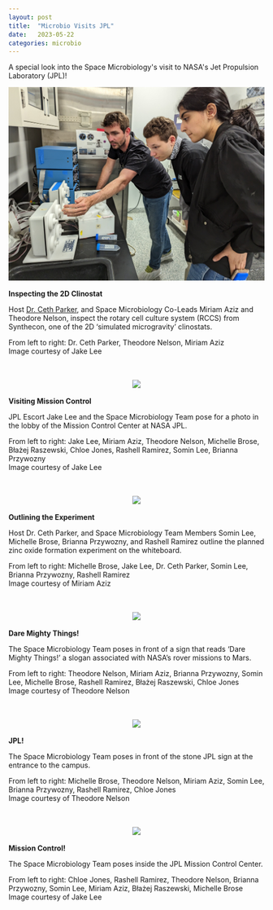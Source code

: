```yaml
---
layout: post
title:  "Microbio Visits JPL"
date:   2023-05-22
categories: microbio
---
```


A special look into the Space Microbiology's visit to NASA's Jet Propulsion Laboratory (JPL)!

<p align="center">
	<img src="/assets/media/img/microbio/2023-05-23-1.jpg">
	<div>
    <figcaption class="text-center">
		<b>Inspecting the 2D Clinostat</b>
    </figcaption>
  </div>
</p>

Host [Dr. Ceth Parker](https://scienceandtechnology.jpl.nasa.gov/dr-ceth-parker), and Space Microbiology Co-Leads Miriam Aziz and Theodore Nelson, inspect the rotary cell culture system (RCCS) from Synthecon, one of the 2D ‘simulated microgravity’ clinostats. 

From left to right: Dr. Ceth Parker, Theodore Nelson, Miriam Aziz
<br>Image courtesy of Jake Lee

<p align="center">
<br>
<br>
	<img src="/assets/media/img/microbio/2023-05-23-2.PNG">
	<div>
    <figcaption class="text-center">
 		<b>Visiting Mission Control</b>
    </figcaption>
  </div>
</p>

JPL Escort Jake Lee and the Space Microbiology Team pose for a photo in the lobby of the Mission Control Center at NASA JPL. 

From left to right: Jake Lee, Miriam Aziz, Theodore Nelson, Michelle Brose, Błażej Raszewski, Chloe Jones, Rashell Ramirez, Somin Lee, Brianna Przywozny
<br>Image courtesy of Jake Lee

<p align="center">
<br>
<br>
	<img src="/assets/media/img/microbio/2023-05-23-3.PNG">
	<div>
    <figcaption class="text-center">
		<b>Outlining the Experiment</b>
    </figcaption>
  </div>
</p>

Host Dr. Ceth Parker, and Space Microbiology Team Members Somin Lee, Michelle Brose, Brianna Przywozny, and Rashell Ramirez outline the planned zinc oxide formation experiment on the whiteboard. 

From left to right: Michelle Brose, Jake Lee, Dr. Ceth Parker, Somin Lee, Brianna Przywozny, Rashell Ramirez
<br>Image courtesy of Miriam Aziz 

<p align="center">
<br>
<br>
	<img src="/assets/media/img/microbio/2023-05-23-4.PNG">
	<div>
    <figcaption class="text-center">
		<b>Dare Mighty Things!</b>
    </figcaption>
  </div>
</p>

The Space Microbiology Team poses in front of a sign that reads ‘Dare Mighty Things!’ a slogan associated with NASA’s rover missions to Mars. 

From left to right: Theodore Nelson, Miriam Aziz, Brianna Przywozny, Somin Lee, Michelle Brose, Rashell Ramirez, Błażej Raszewski, Chloe Jones
<br>Image courtesy of Theodore Nelson


<p align="center">
<br>
<br>
	<img src="/assets/media/img/microbio/2023-05-23-5.PNG">
	<div>
    <figcaption class="text-center">
		<b>JPL!</b>
    </figcaption>
  </div>
</p>

The Space Microbiology Team poses in front of the stone JPL sign at the entrance to the campus. 

From left to right: Michelle Brose, Theodore Nelson, Miriam Aziz, Somin Lee, Brianna Przywozny, Rashell Ramirez, Chloe Jones
<br>Image courtesy of Theodore Nelson

<p align="center">
<br>
<br>
	<img src="/assets/media/img/microbio/2023-05-23-6.PNG">
	<div>
    <figcaption class="text-center">
		<b>Mission Control!</b>
    </figcaption>
  </div>
</p>

The Space Microbiology Team poses inside the JPL Mission Control Center. 

From left to right: Chloe Jones, Rashell Ramirez, Theodore Nelson, Brianna Przywozny, Somin Lee, Miriam Aziz, Błażej Raszewski, Michelle Brose
<br>Image courtesy of Jake Lee
